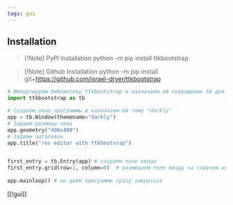 ```yaml
---
tags: gui
---
```

## Installation

> [!Note] PyPI Installation
> python -m pip install ttkbootstrap

>[!Note] Github Installation
>python -m pip install git+https://github.com/israel-dryer/ttkbootstrap



```python
# Импортируем библиотеку ttkbootstrap и назначаем ей сокращение tb для дальнейшего использования
import ttkbootstrap as tb  

# Создаём окно программы и назначаем ей тему "darkly"
app = tb.Window(themename="darkly")  
# Задаем размеры окна
app.geometry("400x400")
# Задаем заголовок
app.title("res editor with ttkbootsrap")


first_entry = tb.Entry(app) # создаём поле ввода
first_entry.grid(row=1, column=0)  # размещаем поле вводу на главном окне
  
app.mainloop() # не даём программе сразу закрыться

```


[[!gui]]
